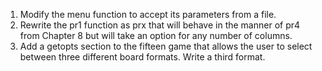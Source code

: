 1. Modify the menu function to accept its parameters from a file.
2. Rewrite the pr1 function as prx that will behave in the manner of pr4 from
Chapter 8 but will take an option for any number of columns.
3. Add a getopts section to the fifteen game that allows the user to select between
three different board formats. Write a third format.
